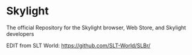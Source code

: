 # Skylight
The official Repository for the Skylight browser, Web Store, and Skylight developers

EDIT from SLT World: https://github.com/SLT-World/SLBr/
